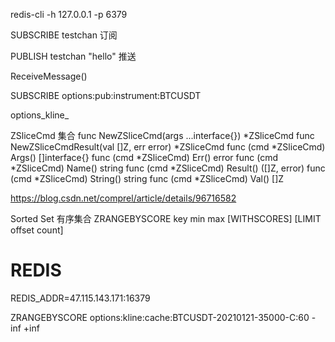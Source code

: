 
redis-cli -h  127.0.0.1 -p 6379



SUBSCRIBE testchan  订阅

PUBLISH testchan "hello"  推送


ReceiveMessage()

SUBSCRIBE options:pub:instrument:BTCUSDT


options_kline_


ZSliceCmd
集合
func NewZSliceCmd(args ...interface{}) *ZSliceCmd
func NewZSliceCmdResult(val []Z, err error) *ZSliceCmd
func (cmd *ZSliceCmd) Args() []interface{}
func (cmd *ZSliceCmd) Err() error
func (cmd *ZSliceCmd) Name() string
func (cmd *ZSliceCmd) Result() ([]Z, error)
func (cmd *ZSliceCmd) String() string
func (cmd *ZSliceCmd) Val() []Z

https://blog.csdn.net/comprel/article/details/96716582


Sorted Set 有序集合
ZRANGEBYSCORE key min max [WITHSCORES] [LIMIT offset count]


# REDIS
REDIS_ADDR=47.115.143.171:16379


ZRANGEBYSCORE options:kline:cache:BTCUSDT-20210121-35000-C:60 -inf +inf